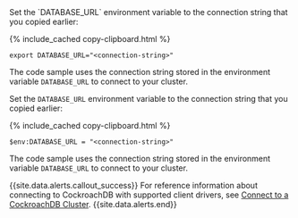 <section class="filter-content" markdown="1" data-scope="unix">
Set the `DATABASE_URL` environment variable to the connection string that you copied earlier:

{% include_cached copy-clipboard.html %}
~~~ shell
export DATABASE_URL="<connection-string>"
~~~

The code sample uses the connection string stored in the environment variable `DATABASE_URL` to connect to your cluster.
</section>

<section class="filter-content" markdown="1" data-scope="windows">

Set the `DATABASE_URL` environment variable to the connection string that you copied earlier:

{% include_cached copy-clipboard.html %}
~~~ shell
$env:DATABASE_URL = "<connection-string>"
~~~

The code sample uses the connection string stored in the environment variable `DATABASE_URL` to connect to your cluster.

</section>

{{site.data.alerts.callout_success}}
For reference information about connecting to CockroachDB with supported client drivers, see [Connect to a CockroachDB Cluster](../stable/connect-to-the-database.html).
{{site.data.alerts.end}}